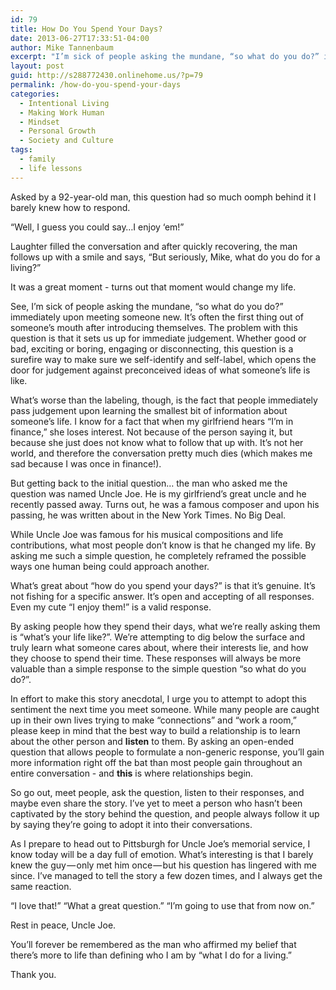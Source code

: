 ```yaml
---
id: 79
title: How Do You Spend Your Days?
date: 2013-06-27T17:33:51-04:00
author: Mike Tannenbaum
excerpt: "I’m sick of people asking the mundane, “so what do you do?” immediately upon meeting someone new. Here's how a 92 year-old man I barely knew shifted my perspective and gave me a great conversation starter."
layout: post
guid: http://s288772430.onlinehome.us/?p=79
permalink: /how-do-you-spend-your-days
categories:
  - Intentional Living
  - Making Work Human
  - Mindset
  - Personal Growth
  - Society and Culture
tags:
  - family
  - life lessons
---
```

Asked by a 92-year-old man, this question had so much oomph behind it I barely knew how to respond.

“Well, I guess you could say…I enjoy ‘em!”

Laughter filled the conversation and after quickly recovering, the man follows up with a smile and says, “But seriously, Mike, what do you do for a living?”

It was a great moment - turns out that moment would change my life.

See, I’m sick of people asking the mundane, “so what do you do?” immediately upon meeting someone new. It’s often the first thing out of someone’s mouth after introducing themselves. The problem with this question is that it sets us up for immediate judgement. Whether good or bad, exciting or boring, engaging or disconnecting, this question is a surefire way to make sure we self-identify and self-label, which opens the door for judgement against preconceived ideas of what someone’s life is like.

What’s worse than the labeling, though, is the fact that people immediately pass judgement upon learning the smallest bit of information about someone’s life. I know for a fact that when my girlfriend hears “I’m in finance,” she loses interest. Not because of the person saying it, but because she just does not know what to follow that up with. It’s not her world, and therefore the conversation pretty much dies (which makes me sad because I was once in finance!).

But getting back to the initial question… the man who asked me the question was named Uncle Joe. He is my girlfriend’s great uncle and he recently passed away. Turns out, he was a famous composer and upon his passing, he was written about in the New York Times. No Big Deal.

While Uncle Joe was famous for his musical compositions and life contributions, what most people don’t know is that he changed my life. By asking me such a simple question, he completely reframed the possible ways one human being could approach another.

What’s great about “how do you spend your days?” is that it’s genuine. It’s not fishing for a specific answer. It’s open and accepting of all responses. Even my cute “I enjoy them!” is a valid response.

By asking people how they spend their days, what we’re really asking them is “what’s your life like?”. We’re attempting to dig below the surface and truly learn what someone cares about, where their interests lie, and how they choose to spend their time. These responses will always be more valuable than a simple response to the simple question “so what do you do?”.

In effort to make this story anecdotal, I urge you to attempt to adopt this sentiment the next time you meet someone. While many people are caught up in their own lives trying to make “connections” and “work a room,” please keep in mind that the best way to build a relationship is to learn about the other person and <strong>listen</strong> to them. By asking an open-ended question that allows people to formulate a non-generic response, you’ll gain more information right off the bat than most people gain throughout an entire conversation - and <strong>this</strong> is where relationships begin.

So go out, meet people, ask the question, listen to their responses, and maybe even share the story. I’ve yet to meet a person who hasn’t been captivated by the story behind the question, and people always follow it up by saying they’re going to adopt it into their conversations.

As I prepare to head out to Pittsburgh for Uncle Joe’s memorial service, I know today will be a day full of emotion. What’s interesting is that I barely knew the guy — only met him once — but his question has lingered with me since. I’ve managed to tell the story a few dozen times, and I always get the same reaction.

“I love that!” “What a great question.” “I’m going to use that from now on.”

Rest in peace, Uncle Joe.

You’ll forever be remembered as the man who affirmed my belief that there’s more to life than defining who I am by “what I do for a living.”

Thank you.